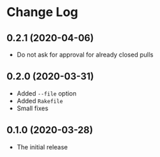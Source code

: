 # Change Log

## 0.2.1 (2020-04-06)

- Do not ask for approval for already closed pulls

## 0.2.0 (2020-03-31)

- Added `--file` option
- Added `Rakefile`
- Small fixes

## 0.1.0 (2020-03-28)

- The initial release
